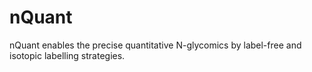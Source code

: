 # nQuant
nQuant enables the precise quantitative N-glycomics by label-free and isotopic labelling strategies.
